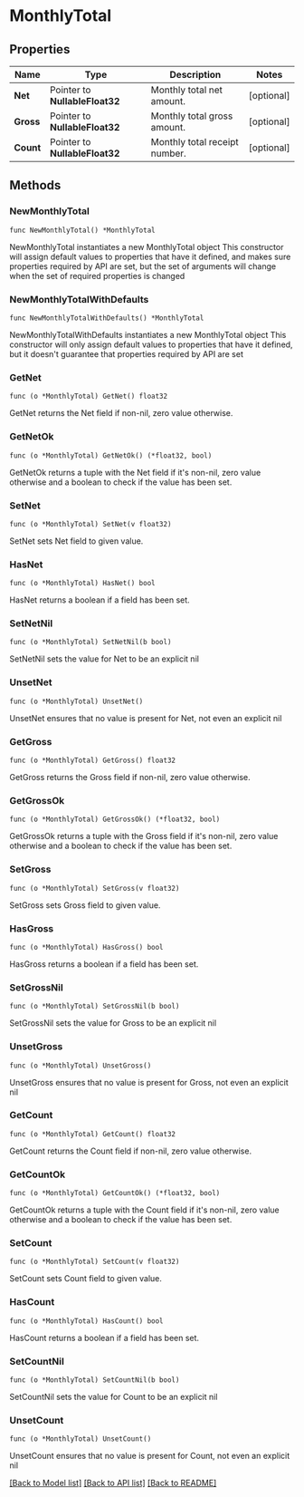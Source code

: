 # MonthlyTotal

## Properties

Name | Type | Description | Notes
------------ | ------------- | ------------- | -------------
**Net** | Pointer to **NullableFloat32** | Monthly total net amount. | [optional] 
**Gross** | Pointer to **NullableFloat32** | Monthly total gross amount. | [optional] 
**Count** | Pointer to **NullableFloat32** | Monthly total receipt number. | [optional] 

## Methods

### NewMonthlyTotal

`func NewMonthlyTotal() *MonthlyTotal`

NewMonthlyTotal instantiates a new MonthlyTotal object
This constructor will assign default values to properties that have it defined,
and makes sure properties required by API are set, but the set of arguments
will change when the set of required properties is changed

### NewMonthlyTotalWithDefaults

`func NewMonthlyTotalWithDefaults() *MonthlyTotal`

NewMonthlyTotalWithDefaults instantiates a new MonthlyTotal object
This constructor will only assign default values to properties that have it defined,
but it doesn't guarantee that properties required by API are set

### GetNet

`func (o *MonthlyTotal) GetNet() float32`

GetNet returns the Net field if non-nil, zero value otherwise.

### GetNetOk

`func (o *MonthlyTotal) GetNetOk() (*float32, bool)`

GetNetOk returns a tuple with the Net field if it's non-nil, zero value otherwise
and a boolean to check if the value has been set.

### SetNet

`func (o *MonthlyTotal) SetNet(v float32)`

SetNet sets Net field to given value.

### HasNet

`func (o *MonthlyTotal) HasNet() bool`

HasNet returns a boolean if a field has been set.

### SetNetNil

`func (o *MonthlyTotal) SetNetNil(b bool)`

 SetNetNil sets the value for Net to be an explicit nil

### UnsetNet
`func (o *MonthlyTotal) UnsetNet()`

UnsetNet ensures that no value is present for Net, not even an explicit nil
### GetGross

`func (o *MonthlyTotal) GetGross() float32`

GetGross returns the Gross field if non-nil, zero value otherwise.

### GetGrossOk

`func (o *MonthlyTotal) GetGrossOk() (*float32, bool)`

GetGrossOk returns a tuple with the Gross field if it's non-nil, zero value otherwise
and a boolean to check if the value has been set.

### SetGross

`func (o *MonthlyTotal) SetGross(v float32)`

SetGross sets Gross field to given value.

### HasGross

`func (o *MonthlyTotal) HasGross() bool`

HasGross returns a boolean if a field has been set.

### SetGrossNil

`func (o *MonthlyTotal) SetGrossNil(b bool)`

 SetGrossNil sets the value for Gross to be an explicit nil

### UnsetGross
`func (o *MonthlyTotal) UnsetGross()`

UnsetGross ensures that no value is present for Gross, not even an explicit nil
### GetCount

`func (o *MonthlyTotal) GetCount() float32`

GetCount returns the Count field if non-nil, zero value otherwise.

### GetCountOk

`func (o *MonthlyTotal) GetCountOk() (*float32, bool)`

GetCountOk returns a tuple with the Count field if it's non-nil, zero value otherwise
and a boolean to check if the value has been set.

### SetCount

`func (o *MonthlyTotal) SetCount(v float32)`

SetCount sets Count field to given value.

### HasCount

`func (o *MonthlyTotal) HasCount() bool`

HasCount returns a boolean if a field has been set.

### SetCountNil

`func (o *MonthlyTotal) SetCountNil(b bool)`

 SetCountNil sets the value for Count to be an explicit nil

### UnsetCount
`func (o *MonthlyTotal) UnsetCount()`

UnsetCount ensures that no value is present for Count, not even an explicit nil

[[Back to Model list]](../README.md#documentation-for-models) [[Back to API list]](../README.md#documentation-for-api-endpoints) [[Back to README]](../README.md)



